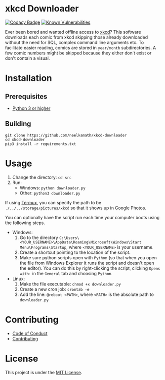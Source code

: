 # xkcd Downloader

[![Codacy Badge](https://api.codacy.com/project/badge/Grade/c4934e37fee44c27a3e8848974c907b7)](https://www.codacy.com/app/neelkamath/xkcd-downloader?utm_source=github.com&amp;utm_medium=referral&amp;utm_content=neelkamath/xkcd-downloader&amp;utm_campaign=Badge_Grade)
[![Known Vulnerabilities](https://snyk.io/test/github/neelkamath/xkcd-downloader/badge.svg)](https://snyk.io/test/github/neelkamath/xkcd-downloader)

Ever been bored and wanted offline access to [xkcd](https://xkcd.com/)? This software downloads each comic from xkcd skipping those already downloaded without the need for SQL, complex command line arguments etc. To facilitate easier reading, comics are stored in `year/month` subdirectories. A few comic numbers might be skipped because they either don't exist or don't contain a visual.

# Installation

## Prerequisites

- [Python 3 or higher](https://www.python.org/downloads/)

## Building

```shell
git clone https://github.com/neelkamath/xkcd-downloader
cd xkcd-downloader
pip3 install -r requirements.txt
```

# Usage

1. Change the directory: `cd src`
1. Run:
    - Windows: `python downloader.py`
    - Other: `python3 downloader.py`
    
If using [Termux](https://play.google.com/store/apps/details?id=com.termux&hl=en), you can specify the path to be `./../../storage/pictures/xkcd` so that it shows up in Google Photos.

You can optionally have the script run each time your computer boots using the following steps.
- Windows:
    1. Go to the directory `C:\Users\<YOUR_USERNAME>\AppData\Roaming\Microsoft\Windows\Start Menu\Programs\Startup`, where `<YOUR_USERNAME>` is your username.
    1. Create a shortcut pointing to the location of the script.
    1. Make sure python scripts open with `Python` (so that when you open the file from Windows Explorer it runs the script and doesn't open the editor). You can do this by right-clicking the script, clicking `Opens with:` in the `General` tab and choosing `Python`.
- Linux:
    1. Make the file executable: `chmod +x downloader.py`
    1. Create a new cron job: `crontab -e`
    1. Add the line: `@reboot <PATH>`, where `<PATH>` is the absolute path to `downloader.py`

# Contributing

- [Code of Conduct](CODE_OF_CONDUCT.md)
- [Contributing](CONTRIBUTING.md)

# License

This project is under the [MIT License](LICENSE.txt).
